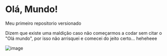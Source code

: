 # Olá, Mundo!
 Meu primeiro repositorio versionado
 
 Dizem que existe uma maldição caso não começarmos a codar sem citar o "Olá mundo", por isso não arrisquei e comecei do jeito certo... heheheee 

![image](https://user-images.githubusercontent.com/99564205/234730245-25426db3-a7cc-481e-95de-dcdc9efd31e9.png)

